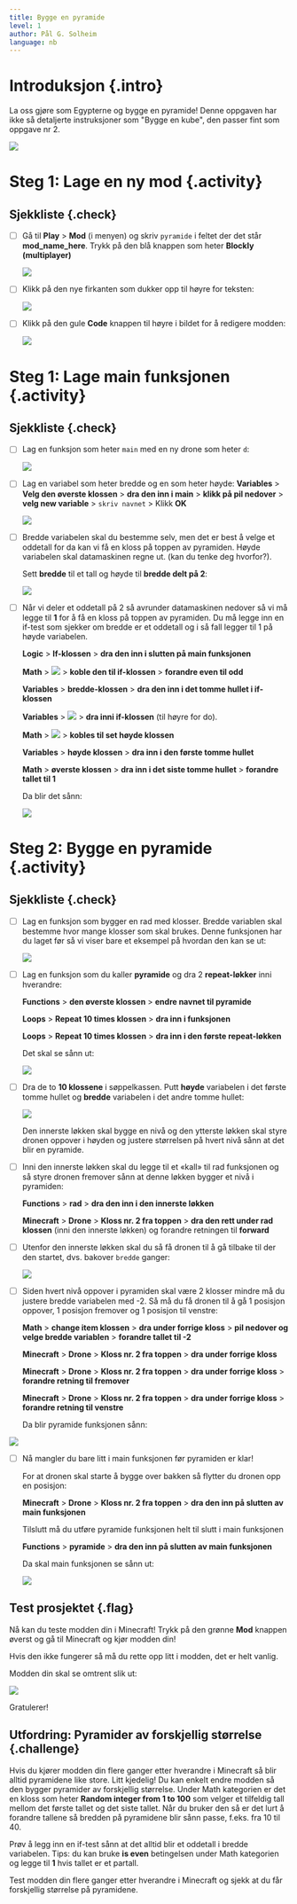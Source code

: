 ```yaml
---
title: Bygge en pyramide
level: 1
author: Pål G. Solheim
language: nb
---
```


# Introduksjon {.intro}

La oss gjøre som Egypterne og bygge en pyramide!
Denne oppgaven har ikke så detaljerte instruksjoner som "Bygge en kube",
den passer fint som oppgave nr 2.

![](./intro.png)

# Steg 1: Lage en ny mod {.activity}

## Sjekkliste {.check}
- [ ] Gå til **Play** &gt; **Mod** (i menyen) og skriv `pyramide` i feltet der det står **mod\_name\_here**. Trykk på den blå knappen som heter **Blockly (multiplayer)**

  ![](image1.png)

- [ ] Klikk på den nye firkanten som dukker opp til høyre for teksten:

  ![](image2.png)

- [ ] Klikk på den gule **Code** knappen til høyre i bildet for å redigere modden:

  ![](image3.png)

# Steg 1: Lage main funksjonen {.activity}

## Sjekkliste {.check}

- [ ] Lag en funksjon som heter `main` med en ny drone som heter `d`:

  ![](image4.png)

- [ ] Lag en variabel som heter bredde og en som heter høyde:
  **Variables** &gt; **Velg den øverste klossen** &gt; **dra den inn i main** &gt;
  **klikk på pil nedover** &gt; **velg new variable** &gt; `skriv navnet` &gt; Klikk **OK**

  ![](image5.png)

- [ ] Bredde variabelen skal du bestemme selv, men det er best å velge et
  oddetall for da kan vi få en kloss på toppen av pyramiden. Høyde variabelen skal datamaskinen regne ut. (kan du tenke deg hvorfor?).

  Sett **bredde** til et tall og høyde til **bredde delt på 2**:

  ![](image6.png)

- [ ] Når vi deler et oddetall på 2 så avrunder datamaskinen nedover så vi må legge til **1**
  for å få en kloss på toppen av pyramiden. Du må legge inn en if-test som sjekker om bredde
  er et oddetall og i så fall legger til 1 på høyde variabelen.

  **Logic** &gt; **If-klossen** &gt; **dra den inn i slutten på main funksjonen**

  **Math** &gt; ![](image7.png) &gt; **koble den til if-klossen** &gt; **forandre even til odd**

  **Variables** &gt; **bredde-klossen** &gt; **dra den inn i det tomme hullet i if-klossen**

  **Variables** &gt; ![](image8.png) &gt; **dra inni if-klossen** (til høyre for do).

  **Math** &gt; ![](image9.png) &gt; **kobles til set høyde klossen**

  **Variables** &gt; **høyde klossen** &gt; **dra inn i den første tomme hullet**

  **Math** &gt; **øverste klossen** &gt; **dra inn i det siste tomme hullet** &gt; **forandre tallet til 1**

  Da blir det sånn:

  ![](image10.png)

# Steg 2: Bygge en pyramide {.activity}

## Sjekkliste {.check}

- [ ] Lag en funksjon som bygger en rad med klosser. Bredde variablen
  skal bestemme hvor mange klosser som skal brukes. Denne funksjonen
  har du laget før så vi viser bare et eksempel på hvordan den kan se ut:

  ![](image11.png)

- [ ] Lag en funksjon som du kaller **pyramide** og dra 2 **repeat-løkker** inni hverandre:

  **Functions** &gt; **den øverste klossen** &gt; **endre navnet til pyramide**

  **Loops** &gt; **Repeat 10 times klossen** &gt; **dra inn i funksjonen**

  **Loops** &gt; **Repeat 10 times klossen** &gt; **dra inn i den første repeat-løkken**

  Det skal se sånn ut:

  ![](image12.png)

- [ ] Dra de to **10 klossene** i søppelkassen. Putt **høyde** variabelen i det første tomme hullet
  og **bredde** variabelen i det andre tomme hullet:

  ![](image13.png)

    Den innerste løkken skal bygge en nivå og den ytterste løkken skal styre dronen oppover i høyden
    og justere størrelsen på hvert nivå sånn at det blir en pyramide.

- [ ] Inni den innerste løkken skal du legge til et «kall» til rad funksjonen
  og så styre dronen fremover sånn at denne løkken bygger et nivå i pyramiden:

  **Functions** &gt; **rad** &gt; **dra den inn i den innerste løkken**

  **Minecraft** &gt; **Drone** &gt; **Kloss nr. 2 fra toppen** &gt; **dra den rett under
  rad klossen** (inni den innerste løkken) og forandre retningen til **forward**

- [ ] Utenfor den innerste løkken skal du så få dronen til å gå tilbake til
  der den startet, dvs. bakover `bredde` ganger:

  ![](image14.png)

- [ ] Siden hvert nivå oppover i pyramiden skal være 2 klosser mindre må du
  justere bredde variabelen med -2. Så må du få dronen til å gå 1 posisjon
  oppover, 1 posisjon fremover og 1 posisjon til venstre:

  **Math** &gt; **change item klossen** &gt; **dra under forrige kloss** &gt; **pil
  nedover og velge bredde variablen** &gt; **forandre tallet til -2**

  **Minecraft** &gt; **Drone** &gt; **Kloss nr. 2 fra toppen** &gt; **dra under forrige kloss**

  **Minecraft** &gt; **Drone** &gt; **Kloss nr. 2 fra toppen** &gt; **dra under forrige
  kloss** &gt; **forandre retning til fremover**

  **Minecraft** &gt; **Drone** &gt; **Kloss nr. 2 fra toppen** &gt; **dra under forrige
  kloss** &gt; **forandre retning til venstre**

  Da blir pyramide funksjonen sånn:

![](image15.png)

- [ ] Nå mangler du bare litt i main funksjonen før pyramiden er klar!

  For at dronen skal starte å bygge over bakken så flytter du dronen opp en posisjon:

  **Minecraft** &gt; **Drone** &gt; **Kloss nr. 2 fra toppen** &gt; **dra den inn på
  slutten av main funksjonen**

  Tilslutt må du utføre pyramide funksjonen helt til slutt i main funksjonen

  **Functions** &gt; **pyramide** &gt; **dra den inn på slutten av main funksjonen**

  Da skal main funksjonen se sånn ut:

  ![](image16.png)

## Test prosjektet {.flag}

Nå kan du teste modden din i Minecraft! Trykk på den grønne **Mod** knappen
øverst og gå til Minecraft og kjør modden din!

Hvis den ikke fungerer så må du rette opp litt i modden, det er helt vanlig.

Modden din skal se omtrent slik ut:

![](image17.png)

Gratulerer!

## Utfordring: Pyramider av forskjellig størrelse {.challenge}
Hvis du kjører modden din flere ganger etter hverandre i Minecraft
så blir alltid pyramidene like store. Litt kjedelig!
Du kan enkelt endre modden så den bygger pyramider av forskjellig størrelse.
Under Math kategorien er det en kloss som heter **Random integer from 1 to 100**
som velger et tilfeldig tall mellom det første tallet og det siste tallet.
Når du bruker den så er det lurt å forandre tallene så bredden på pyramidene blir sånn passe, f.eks. fra 10 til 40.

Prøv å legg inn en if-test sånn at det alltid blir et oddetall i bredde variabelen.
Tips: du kan bruke **is even** betingelsen under Math kategorien og legge til **1** hvis tallet er et partall.

Test modden din flere ganger etter hverandre i Minecraft og sjekk at du får forskjellig størrelse på pyramidene.
